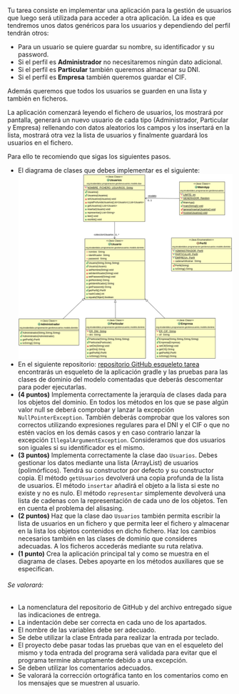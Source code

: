 Tu tarea consiste en implementar una aplicación para la gestión de usuarios que luego será utilizada para acceder a otra aplicación. La idea es que tendremos unos datos genéricos para los usuarios y dependiendo del perfil tendrán otros:

- Para un usuario se quiere guardar su nombre, su identificador y su password.
- Si el perfil es **Administrador** no necesitaremos ningún dato adicional.
- Si el perfil es **Particular** también queremos almacenar su DNI.
- Si el perfil es **Empresa** también queremos guardar el CIF.

Además queremos que todos los usuarios se guarden en una lista y también en ficheros.

La aplicación comenzará leyendo el fichero de usuarios, los mostrará por pantalla, generará un nuevo usuario de cada tipo (Administrador, Particular y Empresa) rellenando con datos aleatorios los campos y los insertará en la lista, mostrará otra vez la lista de usuarios y finalmente guardará los usuarios en el fichero.

Para ello te recomiendo que sigas los siguientes pasos.

- El diagrama de clases que debes implementar es el siguiente:
![Diagrama de clases para trasladables](src/main/resources/usuarios.png)
- En el siguiente repositorio: [repositorio GitHub esqueleto tarea](https://github.com/JRJimenezReyes/GestionUsuarios) encontrarás un esqueleto de la aplicación gradle y las pruebas para las clases de dominio del modelo comentadas que deberás descomentar para poder ejecutarlas.
- **(4 puntos)** Implementa correctamente la jerarquía de clases dada para los objetos del dominio. En todos los métodos en los que se pase algún valor null se deberá comprobar y lanzar la excepción `NullPointerException`. También deberás comprobar que los valores son correctos utilizando expresiones regulares para el DNI y el CIF o que no estén vacíos en los demás casos y en caso contrario lanzar la excepción `IllegalArgumentException`. Consideramos que dos usuarios son iguales si su identificador es el mismo.
- **(3 puntos)** Implementa correctamente la clase dao `Usuarios`. Debes gestionar los datos mediante una lista (ArrayList) de usuarios (polimórficos). Tendrá su constructor por defecto y su constructor copia. El método `getUsuarios` devolverá una copia profunda de la lista de usuarios. El método `insertar` añadirá el objeto a la lista si este no existe y no es nulo. El método `representar` simplemente devolverá una lista de cadenas con la representación de cada uno de los objetos. Ten en cuenta el problema del alisasing.
- **(2 puntos)** Haz que la clase dao `Usuarios` también permita escribir la lista de usuarios en un fichero y que permita leer el fichero y almacenar en la lista los objetos contenidos en dicho fichero. Haz los cambios necesarios también en las clases de dominio que consideres adecuadas. A los ficheros accederás mediante su ruta relativa.
- **(1 punto)** Crea la aplicación principal tal y como se muestra en el diagrama de clases. Debes apoyarte en los métodos auxiliares que se especifican.

###### Se valorará:

- La nomenclatura del repositorio de GitHub y del archivo entregado sigue las indicaciones de entrega.
- La indentación debe ser correcta en cada uno de los apartados.
- El nombre de las variables debe ser adecuado.
- Se debe utilizar la clase Entrada para realizar la entrada por teclado.
- El proyecto debe pasar todas las pruebas que van en el esqueleto del mismo y toda entrada del programa será validada para evitar que el programa termine abruptamente debido a una excepción.
- Se deben utilizar los comentarios adecuados.
- Se valorará la corrección ortográfica tanto en los comentarios como en los mensajes que se muestren al usuario.
